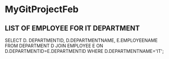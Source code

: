 # MyGitProjectFeb

LIST OF EMPLOYEE FOR IT DEPARTMENT
---------------------------------
SELECT D. DEPARTMENTID, D.DEPARTMENTNAME, E.EMPLOYEENAME FROM DEPARTMENT D
JOIN EMPLOYEE E
ON D.DEPARTMENTID=E.DEPARTMENTID 
WHERE D.DEPARTMENTNAME='IT';
